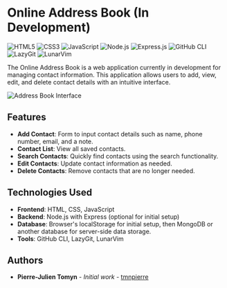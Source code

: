 # Online Address Book (In Development)

![HTML5](https://img.shields.io/badge/html5-%23E34F26.svg?style=for-the-badge&logo=html5&logoColor=white)
![CSS3](https://img.shields.io/badge/css3-%231572B6.svg?style=for-the-badge&logo=css3&logoColor=white)
![JavaScript](https://img.shields.io/badge/javascript-%23F7DF1E.svg?style=for-the-badge&logo=javascript&logoColor=black)
![Node.js](https://img.shields.io/badge/node.js-%2343853D.svg?style=for-the-badge&logo=nodedotjs&logoColor=white)
![Express.js](https://img.shields.io/badge/express.js-%23404d59.svg?style=for-the-badge&logo=express&logoColor=%2361DAFB)
![GitHub CLI](https://img.shields.io/badge/GitHub%20CLI-%23121011.svg?style=for-the-badge&logo=github&logoColor=white)
![LazyGit](https://img.shields.io/badge/LazyGit-%23F05033.svg?style=for-the-badge&logo=git&logoColor=white)
![LunarVim](https://img.shields.io/badge/LunarVim-%2311AB00.svg?style=for-the-badge&logo=neovim&logoColor=white)

The Online Address Book is a web application currently in development for managing contact information. This application allows users to add, view, edit, and delete contact details with an intuitive interface.

![Address Book Interface](URL_to_interface_screenshot)

## Features

- **Add Contact**: Form to input contact details such as name, phone number, email, and a note.
- **Contact List**: View all saved contacts.
- **Search Contacts**: Quickly find contacts using the search functionality.
- **Edit Contacts**: Update contact information as needed.
- **Delete Contacts**: Remove contacts that are no longer needed.

## Technologies Used

- **Frontend**: HTML, CSS, JavaScript
- **Backend**: Node.js with Express (optional for initial setup)
- **Database**: Browser's localStorage for initial setup, then MongoDB or another database for server-side data storage.
- **Tools**: GitHub CLI, LazyGit, LunarVim

## Authors

- **Pierre-Julien Tomyn** - *Initial work* - [tmnpierre](https://github.com/tmnpierre)